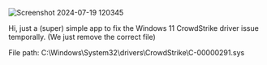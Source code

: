 ![Screenshot 2024-07-19 120345](https://github.com/user-attachments/assets/c15f6802-adf9-4bf9-9732-d909993a74db)

Hi, just a (super) simple app to fix the Windows 11 CrowdStrike driver issue temporally. (We just remove the correct file)

File path: C:\Windows\System32\drivers\CrowdStrike\C-00000291.sys
